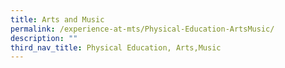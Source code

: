 ```yaml
---
title: Arts and Music
permalink: /experience-at-mts/Physical-Education-ArtsMusic/
description: ""
third_nav_title: Physical Education, Arts,Music
---
```

